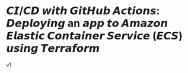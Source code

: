﻿# 𝘾𝙄/𝘾𝘿 𝙬𝙞𝙩𝙝 𝙂𝙞𝙩𝙃𝙪𝙗 𝘼𝙘𝙩𝙞𝙤𝙣𝙨: 𝘿𝙚𝙥𝙡𝙤𝙮𝙞𝙣𝙜 an 𝙖𝙥𝙥 𝙩𝙤 𝘼𝙢𝙖𝙯𝙤𝙣 𝙀𝙡𝙖𝙨𝙩𝙞𝙘 𝘾𝙤𝙣𝙩𝙖𝙞𝙣𝙚𝙧 𝙎𝙚𝙧𝙫𝙞𝙘𝙚 (𝙀𝘾𝙎) 𝙪𝙨𝙞𝙣𝙜 𝙏𝙚𝙧𝙧𝙖𝙛𝙤𝙧𝙢

v1
